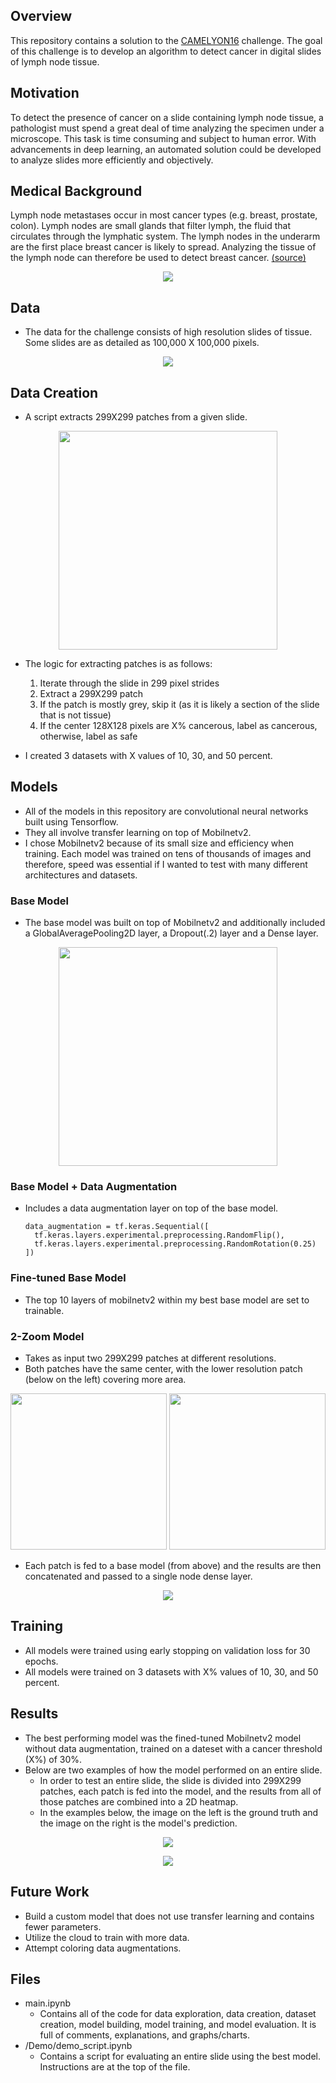 ## Overview

This repository contains a solution to the [CAMELYON16](https://camelyon16.grand-challenge.org/Home/) challenge. The goal of this challenge is to develop an algorithm to detect cancer in digital slides of lymph node tissue.

## Motivation

To detect the presence of cancer on a slide containing lymph node tissue, a pathologist must spend a great deal of time analyzing the specimen under a microscope. This task is time consuming and subject to human error. With advancements in deep learning, an automated solution could be developed to analyze slides more efficiently and objectively. 

## Medical Background

Lymph node metastases occur in most cancer types (e.g. breast, prostate, colon). Lymph nodes are small glands that filter lymph, the fluid that circulates through the lymphatic system. The lymph nodes in the underarm are the first place breast cancer is likely to spread. Analyzing the tissue of the lymph node can therefore be used to detect breast cancer. [(source)](https://camelyon16.grand-challenge.org/Background/) 

<p align="center"><img src="Images/lymph_nodes.png"></p>

## Data

- The data for the challenge consists of high resolution slides of tissue. Some slides are as detailed as 100,000 X 100,000 pixels.
<p align="center"><img src="Images/full_slide.png"></p>

## Data Creation
- A script extracts 299X299 patches from a given slide.
<p align="center"><img width="350" height="350" src="Images/tissue_slide_high_res.png"></p>

-	The logic for extracting patches is as follows:

    1. Iterate through the slide in 299 pixel strides
    2. Extract a 299X299 patch
    3. If the patch is mostly grey, skip it (as it is likely a section of the slide that is not tissue)
    4. If the center 128X128 pixels are X% cancerous, label as cancerous, otherwise, label as safe

- I created 3 datasets with X values of 10, 30, and 50 percent.

## Models

- All of the models in this repository are convolutional neural networks built using Tensorflow. 
- They all involve transfer learning on top of Mobilnetv2.
- I chose Mobilnetv2 because of its small size and efficiency when training. Each model was trained on tens of thousands of images and therefore, speed was essential if I wanted to test with many different architectures and datasets.


### Base Model

- The base model was built on top of Mobilnetv2 and additionally included a GlobalAveragePooling2D layer, a Dropout(.2) layer and a Dense layer.

<p align="center"><img width="350" height="350" src="Images/base_model_architecture.png"></p>


### Base Model + Data Augmentation

- Includes a data augmentation layer on top of the base model.

      data_augmentation = tf.keras.Sequential([ 
        tf.keras.layers.experimental.preprocessing.RandomFlip(), 
        tf.keras.layers.experimental.preprocessing.RandomRotation(0.25)
      ])     


### Fine-tuned Base Model

- The top 10 layers of mobilnetv2 within my best base model are set to trainable.


### 2-Zoom Model

- Takes as input two 299X299 patches at different resolutions.
- Both patches have the same center, with the lower resolution patch (below on the left) covering more area. 

<p align="center">
    <img width="250" height="250" src="Images/tissue_slide_low_res.png">
    <img width="250" height="250" src="Images/tissue_slide_high_res.png">
</p>

- Each patch is fed to a base model (from above) and the results are then concatenated and passed to a single node dense layer.

<p align="center"><img  src="Images/2zoom_architecture.png"></p>


## Training
- All models were trained using early stopping on validation loss for 30 epochs.
- All models were trained on 3 datasets with X% values of 10, 30, and 50 percent.

## Results
- The best performing model was the fined-tuned Mobilnetv2 model without data augmentation, trained on a dateset with a cancer threshold (X%) of 30%.
- Below are two examples of how the model performed on an entire slide. 
    - In order to test an entire slide, the slide is divided into 299X299 patches, each patch is fed into the model, and the results from all of those patches are combined into a 2D heatmap. 
    - In the examples below, the image on the left is the ground truth and the image on the right is the model's prediction. 

<p align="center"><img src="Images/best_model_prediction_2.png"></p>
<p align="center"><img src="Images/best_model_prediction_1.png"></p>

## Future Work

- Build a custom model that does not use transfer learning and contains fewer parameters. 
- Utilize the cloud to train with more data.
- Attempt coloring data augmentations.

## Files

- main.ipynb
    - Contains all of the code for data exploration, data creation, dataset creation, model building, model training, and model evaluation. It is full of comments, explanations, and graphs/charts.
- /Demo/demo_script.ipynb
    - Contains a script for evaluating an entire slide using the best model. Instructions are at the top of the file.
